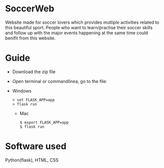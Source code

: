 # SoccerWeb
Website made for soccer lovers which provides mutliple activities related to this beautiful sport. People who want to learn/practise their soccer skills and 
follow up with the major events happening at the same time could benifit from this website.

# Guide

  - Download the zip file
  - Open terminal or commandlinea, go to the file:
  
  - Windows
      ```
      > set FLASK_APP=app
      > flask run
      ```
    - Mac
      ```
      $ export FLASK_APP=app
      $ flask run
      ```
   
# Software used 
Python(flask), HTML, CSS

